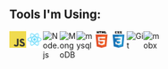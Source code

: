## Tools I'm Using:

<img align="left" alt="JavaScript" width="30px" src="https://raw.githubusercontent.com/github/explore/80688e429a7d4ef2fca1e82350fe8e3517d3494d/topics/javascript/javascript.png" />

<img align="left" alt="React" width="30px" src="https://raw.githubusercontent.com/github/explore/80688e429a7d4ef2fca1e82350fe8e3517d3494d/topics/react/react.png" />

<img align="left" alt="Node.js" width="30px" src="https://img.icons8.com/color/452/nodejs.png" />

<img align="left" alt="MongoDB" width="30px" src="https://cdn.iconscout.com/icon/free/png-512/mongodb-5-1175140.png" />

<img align="left" alt="mysql" width="30px" src="https://cdn.worldvectorlogo.com/logos/mysql.svg" />

<img align="left" alt="HTML5" width="30px" src="https://raw.githubusercontent.com/github/explore/80688e429a7d4ef2fca1e82350fe8e3517d3494d/topics/html/html.png" />

<img align="left" alt="CSS3" width="30px" src="https://raw.githubusercontent.com/github/explore/80688e429a7d4ef2fca1e82350fe8e3517d3494d/topics/css/css.png" />

<img align="left" alt="Git" width="30px" src="https://git-scm.com/images/logos/downloads/Git-Icon-1788C.png" />

<img align="left" alt="mobx" width="30px" src="https://mobx.js.org/assets/mobx.png" />
